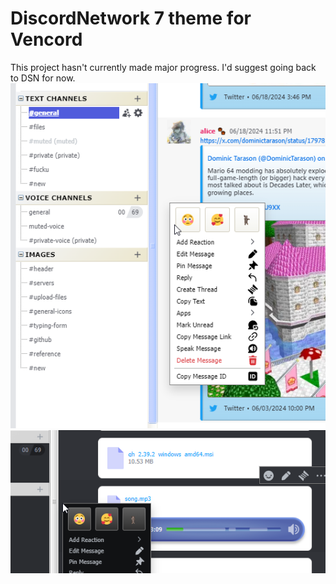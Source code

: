# DiscordNetwork 7 theme for Vencord

This project hasn't currently made major progress. I'd suggest going back to DSN for now.
![1720457746349](image/README/1720457746349.png)
![1720577403869](image/README/1720577403869.png)
